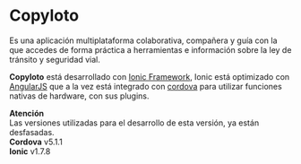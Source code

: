 # Copyloto
Es una aplicación multiplataforma colaborativa, compañera y guía con la que accedes de forma práctica a herramientas e información sobre la ley de tránsito y seguridad vial. 


**Copyloto** está desarrollado con [Ionic Framework](http://ionicframework.com/), Ionic está optimizado con [AngularJS](https://angularjs.org/) que a la vez está integrado con [cordova](https://cordova.apache.org/) para utilizar funciones nativas de hardware, con sus plugins.

**Atención**  
Las versiones utilizadas para el desarrollo de esta versión, ya están desfasadas.  
**Cordova** v5.1.1  
**Ionic**   v1.7.8

